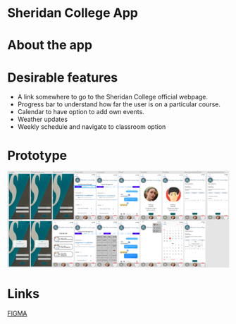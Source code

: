 # Sheridan College App

# **About the app**


# **Desirable features**
-	A link somewhere to go to the Sheridan College official webpage.
-	Progress bar to understand how far the user is on a particular course.
-	Calendar to have option to add own events.
-	Weather updates
-	Weekly schedule and navigate to classroom option


# **Prototype**
<img width="1210" alt="Screen Shot 2022-02-22 at 3 48 29 AM" src="https://github.com/kabire/INFO31179_Assignment2/blob/main/Prototype.png">



# **Links**
[FIGMA](https://www.figma.com/file/0OlD225pPi0L3sE0RORBcv/Sheridan-Course-App_2nd)<br />
